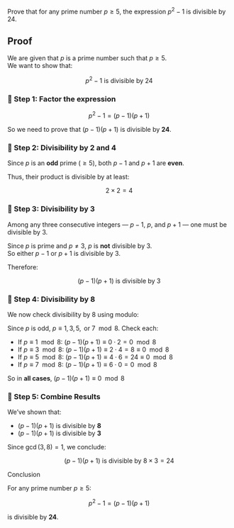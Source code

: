 
Prove that for any prime number $p \geq 5$, the expression $p^2 - 1$ is divisible by 24.
## Proof

We are given that $p$ is a prime number such that $p \geq 5$.  
We want to show that:

$$
p^2 - 1 \text{ is divisible by } 24
$$
### 🔹 Step 1: Factor the expression

$$
p^2 - 1 = (p - 1)(p + 1)
$$

So we need to prove that $(p - 1)(p + 1)$ is divisible by **24**.

### 🔹 Step 2: Divisibility by 2 and 4

Since $p$ is an **odd** prime ($\geq 5$), both $p - 1$ and $p + 1$ are **even**.

Thus, their product is divisible by at least:

$$
2 \times 2 = 4
$$

### 🔹 Step 3: Divisibility by 3

Among any three consecutive integers — $p - 1$, $p$, and $p + 1$ — one must be divisible by 3.

Since $p$ is prime and $p \ne 3$, $p$ is **not** divisible by 3.  
So either $p - 1$ or $p + 1$ is divisible by 3.

Therefore:

$$
(p - 1)(p + 1) \text{ is divisible by } 3
$$

### 🔹 Step 4: Divisibility by 8

We now check divisibility by 8 using modulo:

Since $p$ is odd, $p \equiv 1, 3, 5, \text{ or } 7 \mod 8$. Check each:

- If $p \equiv 1 \mod 8$: $(p - 1)(p + 1) \equiv 0 \cdot 2 = 0 \mod 8$
- If $p \equiv 3 \mod 8$: $(p - 1)(p + 1) \equiv 2 \cdot 4 = 8 \equiv 0 \mod 8$
- If $p \equiv 5 \mod 8$: $(p - 1)(p + 1) \equiv 4 \cdot 6 = 24 \equiv 0 \mod 8$
- If $p \equiv 7 \mod 8$: $(p - 1)(p + 1) \equiv 6 \cdot 0 = 0 \mod 8$

So in **all cases**, $(p - 1)(p + 1) \equiv 0 \mod 8$

### 🔹 Step 5: Combine Results

We’ve shown that:

- $(p - 1)(p + 1)$ is divisible by **8**
- $(p - 1)(p + 1)$ is divisible by **3**

Since $\gcd(3, 8) = 1$, we conclude:

$$(p - 1)(p + 1) \text{ is divisible by } 8 \times 3 = 24 $$

Conclusion

For any prime number $p \geq 5$:

$$
p^2 - 1 = (p - 1)(p + 1)
$$

is divisible by **24**.
